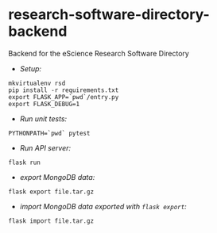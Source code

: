 # research-software-directory-backend
Backend for the eScience Research Software Directory
- *Setup:*
```
mkvirtualenv rsd
pip install -r requirements.txt
export FLASK_APP=`pwd`/entry.py
export FLASK_DEBUG=1
```
- *Run unit tests:*
```
PYTHONPATH=`pwd` pytest
```
- *Run API server:*
```
flask run
```
- *export MongoDB data:*
```
flask export file.tar.gz
```
- *import MongoDB data exported with `flask export`:*
```
flask import file.tar.gz
```